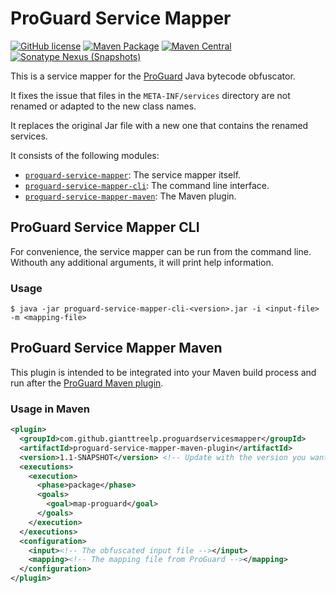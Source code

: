 # ProGuard Service Mapper
[![GitHub license](https://img.shields.io/github/license/GiantTreeLP/proguard-services-mapper)](https://github.com/GiantTreeLP/proguard-services-mapper/blob/main/LICENSE)
[![Maven Package](https://github.com/GiantTreeLP/proguard-services-mapper/actions/workflows/publish.yml/badge.svg)](https://github.com/GiantTreeLP/proguard-services-mapper/actions/workflows/maven-publish.yml)
[![Maven Central](https://img.shields.io/maven-central/v/com.github.gianttreelp.proguardservicesmapper/proguard-services-mapper-common)](https://search.maven.org/artifact/com.github.gianttreelp.proguardservicesmapper/proguard-services-mapper-common)
[![Sonatype Nexus (Snapshots)](https://img.shields.io/nexus/s/com.github.gianttreelp.proguardservicesmapper/proguard-services-mapper-common?server=https%3A%2F%2Foss.sonatype.org)](https://oss.sonatype.org/content/repositories/snapshots/com/github/gianttreelp/proguardservicesmapper/)


This is a service mapper for the [ProGuard](https://proguard.sourceforge.io/)
Java bytecode obfuscator.

It fixes the issue that files in the `META-INF/services` directory are not renamed or adapted to the new class names.

It replaces the original Jar file with a new one that contains the renamed services.

It consists of the following modules:

* [`proguard-service-mapper`](#proguard-service-mapper):
  The service mapper itself.
* [`proguard-service-mapper-cli`](#proguard-service-mapper-cli):
  The command line interface.
* [`proguard-service-mapper-maven`](#proguard-service-mapper-maven):
  The Maven plugin.

## ProGuard Service Mapper CLI

For convenience, the service mapper can be run from the command line. Withouth any additional arguments, it will print
help information.

### Usage

```shell
$ java -jar proguard-service-mapper-cli-<version>.jar -i <input-file> -m <mapping-file>
```

## ProGuard Service Mapper Maven

This plugin is intended to be integrated into your Maven build process and run after
the [ProGuard Maven plugin](https://wvengen.github.io/proguard-maven-plugin/).

### Usage in Maven

```xml
<plugin>
  <groupId>com.github.gianttreelp.proguardservicesmapper</groupId>
  <artifactId>proguard-service-mapper-maven-plugin</artifactId>
  <version>1.1-SNAPSHOT</version> <!-- Update with the version you want to use, preferably the latest -->
  <executions>
    <execution>
      <phase>package</phase>
      <goals>
        <goal>map-proguard</goal>
      </goals>
    </execution>
  </executions>
  <configuration>
    <input><!-- The obfuscated input file --></input>
    <mapping><!-- The mapping file from ProGuard --></mapping>
  </configuration>
</plugin>
```
